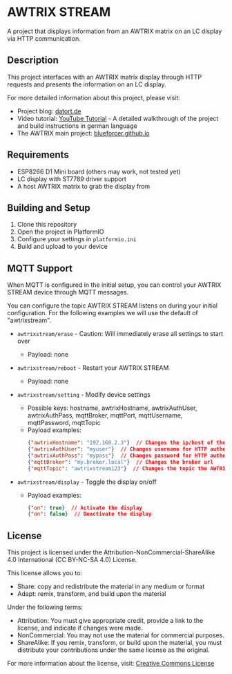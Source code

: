 # AWTRIX STREAM

A project that displays information from an AWTRIX matrix on an LC display via HTTP communication.

## Description

This project interfaces with an AWTRIX matrix display through HTTP requests and presents the information on an LC display.

For more detailed information about this project, please visit:
- Project blog: [datort.de](https://datort.de)
- Video tutorial: [YouTube Tutorial](https://youtu.be/LMmw3sYUiGc) - A detailed walkthrough of the project and build instructions in german language
- The AWTRIX main project: [blueforcer.github.io](https://blueforcer.github.io/awtrix3/#/)


## Requirements

- ESP8266 D1 Mini board (others may work, not tested yet)
- LC display with ST7789 driver support
- A host AWTRIX matrix to grab the display from

## Building and Setup

1. Clone this repository
2. Open the project in PlatformIO
3. Configure your settings in `platformio.ini`
4. Build and upload to your device

## MQTT Support

When MQTT is configured in the initial setup, you can control your AWTRIX STREAM device through MQTT messages. 

You can configure the topic AWTRIX STREAM listens on during your initial configuration. For the following examples we will use the default of "awtrixstream".

- `awtrixstream/erase` - Caution: Will immediately erase all settings to start over
  - Payload: none

- `awtrixstream/reboot` - Restart your AWTRIX STREAM
  - Payload: none

- `awtrixstream/setting` - Modify device settings
  - Possible keys: hostname, awtrixHostname, awtrixAuthUser, awtrixAuthPass, mqttBroker, mqttPort, mqttUsername, mqttPassword, mqttTopic
  - Payload examples:
    ```json
    {"awtrixHostname": "192.168.2.3"}  // Changes the ip/host of the host AWTRIX to grab data from
    {"awtrixAuthUser": "myuser"}  // Changes username for HTTP authentication to the host AWTRIX
    {"awtrixAuthPass": "mypass"}  // Changes password for HTTP authentication to the host AWTRIX
    {"mqttBroker": "my.broker.local"}  // Changes the broker url
    {"mqttTopic": "awtrixstream123"}  // Changes the topic the AWTRIX STREAMS listens on for these type of commands
    ```

- `awtrixstream/display` - Toggle the display on/off
  - Payload examples:
    ```json
    {"on": true}  // Activate the display
    {"on": false}  // Deactivate the display
    ```


## License

This project is licensed under the Attribution-NonCommercial-ShareAlike 4.0 International (CC BY-NC-SA 4.0) License.

This license allows you to:
- Share: copy and redistribute the material in any medium or format
- Adapt: remix, transform, and build upon the material

Under the following terms:
- Attribution: You must give appropriate credit, provide a link to the license, and indicate if changes were made.
- NonCommercial: You may not use the material for commercial purposes.
- ShareAlike: If you remix, transform, or build upon the material, you must distribute your contributions under the same license as the original.

For more information about the license, visit: [Creative Commons License](https://creativecommons.org/licenses/by-nc-sa/4.0/) 